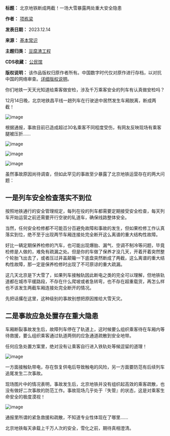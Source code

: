 

**标题：** 北京地铁断成两截！一场大雪暴露两处重大安全隐患  

**作者：** [项栋梁](https://chinadigitaltimes.net/space/项栋梁)  

**发表日期：** 2023.12.14  

**来源：** [基本常识](https://web.archive.org/web/https://mp.weixin.qq.com/s/M5UuGgKNqiObO2JVenQiDQ)  

**主题归类：** [豆腐渣工程](https://chinadigitaltimes.net/space/豆腐渣工程)  

**CDS收藏：** [公民馆](https://chinadigitaltimes.net/space/%E5%85%AC%E6%B0%91%E9%A6%86)  

**版权说明：** 该作品版权归原作者所有。中国数字时代仅对原作进行存档，以对抗中国的网络审查。[详细版权说明](https://chinadigitaltimes.net/chinese/copyright)。


你们地铁一天天光知道给乘客做安检，涉及千万乘客安全的列车有认真做安检吗？


12月14日晚，北京地铁昌平线一趟列车在行驶途中居然发生车厢脱离，断成两截！


![image](https://chinadigitaltimes.net/chinese/files/2023/12/post-703236-657b6b189860b.)


根据通报，事故目前已造成超过30名乘客不同程度受伤，有网友反映现场有乘客腿被压折……


![image](https://chinadigitaltimes.net/chinese/files/2023/12/post-703236-657b6b18a0cdc.)


![image](https://chinadigitaltimes.net/chinese/files/2023/12/post-703236-657b6b18a7eca.)


![image](https://chinadigitaltimes.net/chinese/files/2023/12/post-703236-657b6b18b085e.)


虽然事故原因尚待调查，但如此罕见的事故至少暴露了北京地铁运营存在的两大问题：


一是列车安全检查落实不到位
-------------


按照地铁通行的安全管理规定，每列在役的列车都需要定期接受安全检查，每天列车开始运营之前还需要开行空驶的轧道车，确保线路整体安全。


当然，任何安全检修都不可能百分百避免故障和事故的发生，但如果检修工作认真落实到位，绝不至于出现两节车厢连接处完全断开这么离谱的重大结构性故障。


好比一辆定期保养检修的汽车，也可能出现爆胎、漏气、空调不制冷等问题，毕竟检修是人做的，难免有疏漏之处。但是你的车做了保养才没几天，开着开着突然整个轮胎飞出去了，或者压过井盖颠簸一下底盘突然断成了两截，这么离谱的重大结构性故障，那一定是保养检修时出现了不可原谅的重大疏漏。


这几天北京是下大雪了，如果列车接触轨因此断电之类的完全可以理解，但地铁轨道都在城市平缓路段，不存在什么爬坡或者急转弯，也不存在超重载货，再怎么样也不该发生两截车厢连接处完全断开的情况。


先把话撂在这里，这种级别的事故别想把原因推给大雪天灾。


二是事故应急处置存在重大隐患
--------------


车厢断裂事故发生后，故障列车停在了轨道上，这时候要么组织乘客待在车厢内等待救援，要么组织乘客通过轨道两侧的应急通道疏散到安全地带。


任何应急处置方案里，绝对没有让乘客自行进入铁轨处等候逗留的道理！


![image](https://chinadigitaltimes.net/chinese/files/2023/12/post-703236-657b6b18bda7a.)


一方面接触轨带电，存在恢复供电后导致触电的风险，另一方面要防范有后续列车追尾发生二次事故。


现场图片中的情况表明，事故发生后，北京地铁并没有组织起高效的乘客疏散，也没有做好二次事故的防范工作。事故现场几乎处于『失管』的状态，这是对乘客生命安全的极度漠视！


![image](https://chinadigitaltimes.net/chinese/files/2023/12/post-703236-657b6b18c5939.)


通报里所谓的紧急救援和疏散，不知道专业性体现在了哪里……


北京地铁每天承载上千万人次的安全，雪化之前，期待真相澄清。

